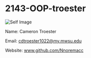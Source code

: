# 2143-OOP-troester

![Self Image](selfimage.jpg)

Name: Cameron Troester

Email: cdtroester1022@my.mwsu.edu

Website: www.github.com/Nnoremacc

